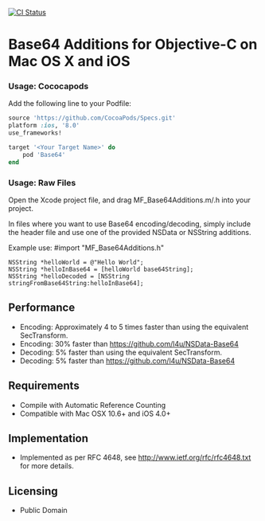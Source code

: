 [![CI Status](https://travis-ci.org/ekscrypto/Base64.svg?branch=master)](https://github.com/ekscrypto/Base64)

Base64 Additions for Objective-C on Mac OS X and iOS
=======

### Usage: Cococapods

Add the following line to your Podfile:

```ruby
source 'https://github.com/CocoaPods/Specs.git'
platform :ios, '8.0'
use_frameworks!

target '<Your Target Name>' do
    pod 'Base64'
end
```

### Usage: Raw Files

Open the Xcode project file, and drag MF_Base64Additions.m/.h into your project.

In files where you want to use Base64 encoding/decoding, simply include the header file and use one of the provided NSData or NSString additions.
    
Example use:
    #import "MF_Base64Additions.h"
    
    NSString *helloWorld = @"Hello World";
    NSString *helloInBase64 = [helloWorld base64String];
    NSString *helloDecoded = [NSString stringFromBase64String:helloInBase64];




Performance
----
* Encoding: Approximately 4 to 5 times faster than using the equivalent SecTransform.
* Encoding: 30% faster than https://github.com/l4u/NSData-Base64
* Decoding: 5% faster than using the equivalent SecTransform.
* Decoding: 5% faster than https://github.com/l4u/NSData-Base64



Requirements
-----
* Compile with Automatic Reference Counting
* Compatible with Mac OSX 10.6+ and iOS 4.0+



Implementation
----
* Implemented as per RFC 4648, see http://www.ietf.org/rfc/rfc4648.txt for more details.



Licensing
----
* Public Domain
